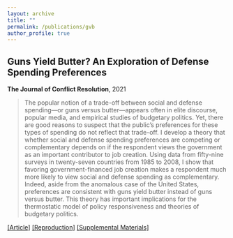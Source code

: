 ```yaml
---
layout: archive
title: ""
permalink: /publications/gvb
author_profile: true
---
```


## Guns Yield Butter? An Exploration of Defense Spending Preferences

**The Journal of Conflict Resolution**, 2021

> The popular notion of a trade-off between social and defense spending—or guns versus butter—appears often in elite discourse, popular media, and empirical studies of budgetary politics. Yet, there are good reasons to suspect that the public’s preferences for these types of spending do not reflect that trade-off. I develop a theory that whether social and defense spending preferences are competing or complementary depends on if the respondent views the government as an important contributor to job creation. Using data from fifty-nine surveys in twenty-seven countries from 1985 to 2008, I show that favoring government-financed job creation makes a respondent much more likely to view social and defense spending as complementary. Indeed, aside from the anomalous case of the United States, preferences are consistent with guns yield butter instead of guns versus butter. This theory has important implications for the thermostatic model of policy responsiveness and theories of budgetary politics.

[[Article]](https://doi.org/10.1177/0022002718785969) [[Reproduction]](https://doi.org/10.7910/DVN/I6DUQY) [[Supplemental Materials]](..//files/gvb-Appendix.pdf)
